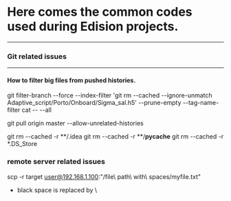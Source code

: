 # Here comes the common codes used during Edision projects.

---

### Git related issues

---

#### How to filter big files from pushed histories.
git filter-branch --force --index-filter 'git rm --cached --ignore-unmatch Adaptive_script/Porto/Onboard/Sigma_sal.h5' --prune-empty --tag-name-filter cat -- --all

git pull origin master --allow-unrelated-histories

git rm --cached -r **/.idea
git rm --cached -r **/__pycache__
git rm --cached -r *.DS_Store

### remote server related issues

scp -r target user@192.168.1.100:"/file\\ path\\ with\\ spaces/myfile.txt"
- black space is replaced by \\
